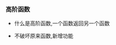 ### 高阶函数

- 什么是高阶函数,一个函数返回另一个函数

- 不破坏原来函数,新增功能

```js

```

<!-- https://zhuanlan.zhihu.com/p/148210793 -->